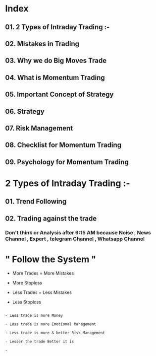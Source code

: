 # Index

## 01. 2 Types of Intraday Trading :-

## 02. Mistakes in Trading 

## 03. Why we do Big Moves Trade

## 04. What is Momentum Trading 

## 05. Important Concept of Strategy

## 06. Strategy

## 07. Risk Management

## 08. Checklist for Momentum Trading

## 09. Psychology for Momentum Trading


# 2 Types of Intraday Trading :-

## 01. Trend Following 

## 02. Trading against the trade

### Don't think or Analysis after 9:15 AM because Noise , News Channel , Expert , telegram Channel , Whatsapp Channel

# " Follow the System "

* More Trades = More Mistakes

* More Stoploss

* Less Trades = Less Mistakes

* Less Stoploss

```bsah

- Less trade is more Money 

- Less trade is more Emotional Management

- Less trade is more & better Risk Management

- Lesser the trade Better it is

- 

```